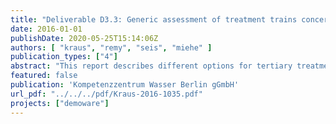 ```yaml
---
title: "Deliverable D3.3: Generic assessment of treatment trains concerning their environmental impact and risk reduction potential"
date: 2016-01-01
publishDate: 2020-05-25T15:14:06Z
authors: [ "kraus", "remy", "seis", "miehe" ]
publication_types: ["4"]
abstract: "This report describes different options for tertiary treatment of secondary effluent from municipal wastewater treatment plants for the purpose of water reuse. For each of the treatment trains, associated environmental impact (represented by energy demand and related global warming potential) and risk reduction potential (i.e. removal of chemical and microbial contaminants) are described based on the results of the DEMOWARE case studies. This should inform water professionals about impacts and benefits of different options for producing reclaimed water, enabling an informed decision on an adequate treatment train depending on the water quality targets for the respective reuse purpose."
featured: false
publication: 'Kompetenzzentrum Wasser Berlin gGmbH'
url_pdf: "../../../pdf/Kraus-2016-1035.pdf"
projects: ["demoware"]
---
```


